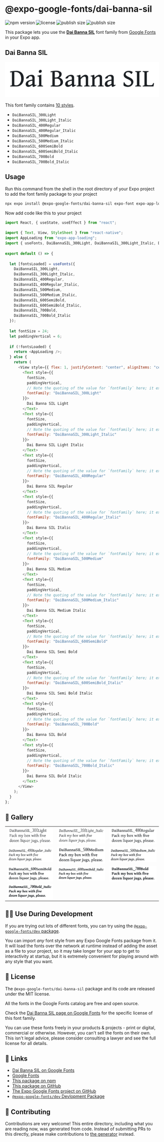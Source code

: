 # @expo-google-fonts/dai-banna-sil

![npm version](https://flat.badgen.net/npm/v/@expo-google-fonts/dai-banna-sil)
![license](https://flat.badgen.net/github/license/expo/google-fonts)
![publish size](https://flat.badgen.net/packagephobia/install/@expo-google-fonts/dai-banna-sil)
![publish size](https://flat.badgen.net/packagephobia/publish/@expo-google-fonts/dai-banna-sil)

This package lets you use the [**Dai Banna SIL**](https://fonts.google.com/specimen/Dai+Banna+SIL) font family from [Google Fonts](https://fonts.google.com/) in your Expo app.

## Dai Banna SIL

![Dai Banna SIL](./font-family.png)

This font family contains [10 styles](#-gallery).

- `DaiBannaSIL_300Light`
- `DaiBannaSIL_300Light_Italic`
- `DaiBannaSIL_400Regular`
- `DaiBannaSIL_400Regular_Italic`
- `DaiBannaSIL_500Medium`
- `DaiBannaSIL_500Medium_Italic`
- `DaiBannaSIL_600SemiBold`
- `DaiBannaSIL_600SemiBold_Italic`
- `DaiBannaSIL_700Bold`
- `DaiBannaSIL_700Bold_Italic`

## Usage

Run this command from the shell in the root directory of your Expo project to add the font family package to your project

```sh
npx expo install @expo-google-fonts/dai-banna-sil expo-font expo-app-loading
```

Now add code like this to your project

```js
import React, { useState, useEffect } from "react";

import { Text, View, StyleSheet } from "react-native";
import AppLoading from "expo-app-loading";
import { useFonts, DaiBannaSIL_300Light, DaiBannaSIL_300Light_Italic, DaiBannaSIL_400Regular, DaiBannaSIL_400Regular_Italic, DaiBannaSIL_500Medium, DaiBannaSIL_500Medium_Italic, DaiBannaSIL_600SemiBold, DaiBannaSIL_600SemiBold_Italic, DaiBannaSIL_700Bold, DaiBannaSIL_700Bold_Italic } from '@expo-google-fonts/dai-banna-sil';

export default () => {

  let [fontsLoaded] = useFonts({
    DaiBannaSIL_300Light, 
    DaiBannaSIL_300Light_Italic, 
    DaiBannaSIL_400Regular, 
    DaiBannaSIL_400Regular_Italic, 
    DaiBannaSIL_500Medium, 
    DaiBannaSIL_500Medium_Italic, 
    DaiBannaSIL_600SemiBold, 
    DaiBannaSIL_600SemiBold_Italic, 
    DaiBannaSIL_700Bold, 
    DaiBannaSIL_700Bold_Italic
  });

  let fontSize = 24;
  let paddingVertical = 6;

  if (!fontsLoaded) {
    return <AppLoading />;
  } else {
    return (
      <View style={{ flex: 1, justifyContent: "center", alignItems: "center" }}>
        <Text style={{
          fontSize,
          paddingVertical,
          // Note the quoting of the value for `fontFamily` here; it expects a string!
          fontFamily: "DaiBannaSIL_300Light"
        }}>
          Dai Banna SIL Light
        </Text>
        <Text style={{
          fontSize,
          paddingVertical,
          // Note the quoting of the value for `fontFamily` here; it expects a string!
          fontFamily: "DaiBannaSIL_300Light_Italic"
        }}>
          Dai Banna SIL Light Italic
        </Text>
        <Text style={{
          fontSize,
          paddingVertical,
          // Note the quoting of the value for `fontFamily` here; it expects a string!
          fontFamily: "DaiBannaSIL_400Regular"
        }}>
          Dai Banna SIL Regular
        </Text>
        <Text style={{
          fontSize,
          paddingVertical,
          // Note the quoting of the value for `fontFamily` here; it expects a string!
          fontFamily: "DaiBannaSIL_400Regular_Italic"
        }}>
          Dai Banna SIL Italic
        </Text>
        <Text style={{
          fontSize,
          paddingVertical,
          // Note the quoting of the value for `fontFamily` here; it expects a string!
          fontFamily: "DaiBannaSIL_500Medium"
        }}>
          Dai Banna SIL Medium
        </Text>
        <Text style={{
          fontSize,
          paddingVertical,
          // Note the quoting of the value for `fontFamily` here; it expects a string!
          fontFamily: "DaiBannaSIL_500Medium_Italic"
        }}>
          Dai Banna SIL Medium Italic
        </Text>
        <Text style={{
          fontSize,
          paddingVertical,
          // Note the quoting of the value for `fontFamily` here; it expects a string!
          fontFamily: "DaiBannaSIL_600SemiBold"
        }}>
          Dai Banna SIL Semi Bold
        </Text>
        <Text style={{
          fontSize,
          paddingVertical,
          // Note the quoting of the value for `fontFamily` here; it expects a string!
          fontFamily: "DaiBannaSIL_600SemiBold_Italic"
        }}>
          Dai Banna SIL Semi Bold Italic
        </Text>
        <Text style={{
          fontSize,
          paddingVertical,
          // Note the quoting of the value for `fontFamily` here; it expects a string!
          fontFamily: "DaiBannaSIL_700Bold"
        }}>
          Dai Banna SIL Bold
        </Text>
        <Text style={{
          fontSize,
          paddingVertical,
          // Note the quoting of the value for `fontFamily` here; it expects a string!
          fontFamily: "DaiBannaSIL_700Bold_Italic"
        }}>
          Dai Banna SIL Bold Italic
        </Text>
      </View>
    );
  }
};
```

## 🔡 Gallery


||||
|-|-|-|
|![DaiBannaSIL_300Light](./DaiBannaSIL_300Light.ttf.png)|![DaiBannaSIL_300Light_Italic](./DaiBannaSIL_300Light_Italic.ttf.png)|![DaiBannaSIL_400Regular](./DaiBannaSIL_400Regular.ttf.png)||
|![DaiBannaSIL_400Regular_Italic](./DaiBannaSIL_400Regular_Italic.ttf.png)|![DaiBannaSIL_500Medium](./DaiBannaSIL_500Medium.ttf.png)|![DaiBannaSIL_500Medium_Italic](./DaiBannaSIL_500Medium_Italic.ttf.png)||
|![DaiBannaSIL_600SemiBold](./DaiBannaSIL_600SemiBold.ttf.png)|![DaiBannaSIL_600SemiBold_Italic](./DaiBannaSIL_600SemiBold_Italic.ttf.png)|![DaiBannaSIL_700Bold](./DaiBannaSIL_700Bold.ttf.png)||
|![DaiBannaSIL_700Bold_Italic](./DaiBannaSIL_700Bold_Italic.ttf.png)||||


## 👩‍💻 Use During Development

If you are trying out lots of different fonts, you can try using the [`@expo-google-fonts/dev` package](https://github.com/expo/google-fonts/tree/master/font-packages/dev#readme).

You can import _any_ font style from any Expo Google Fonts package from it. It will load the fonts over the network at runtime instead of adding the asset as a file to your project, so it may take longer for your app to get to interactivity at startup, but it is extremely convenient for playing around with any style that you want.


## 📖 License

The `@expo-google-fonts/dai-banna-sil` package and its code are released under the MIT license.

All the fonts in the Google Fonts catalog are free and open source.

Check the [Dai Banna SIL page on Google Fonts](https://fonts.google.com/specimen/Dai+Banna+SIL) for the specific license of this font family.

You can use these fonts freely in your products & projects - print or digital, commercial or otherwise. However, you can't sell the fonts on their own. This isn't legal advice, please consider consulting a lawyer and see the full license for all details.

## 🔗 Links

- [Dai Banna SIL on Google Fonts](https://fonts.google.com/specimen/Dai+Banna+SIL)
- [Google Fonts](https://fonts.google.com/)
- [This package on npm](https://www.npmjs.com/package/@expo-google-fonts/dai-banna-sil)
- [This package on GitHub](https://github.com/expo/google-fonts/tree/master/font-packages/dai-banna-sil)
- [The Expo Google Fonts project on GitHub](https://github.com/expo/google-fonts)
- [`@expo-google-fonts/dev` Devlopment Package](https://github.com/expo/google-fonts/tree/master/font-packages/dev)

## 🤝 Contributing

Contributions are very welcome! This entire directory, including what you are reading now, was generated from code. Instead of submitting PRs to this directly, please make contributions to [the generator](https://github.com/expo/google-fonts/tree/master/packages/generator) instead.
